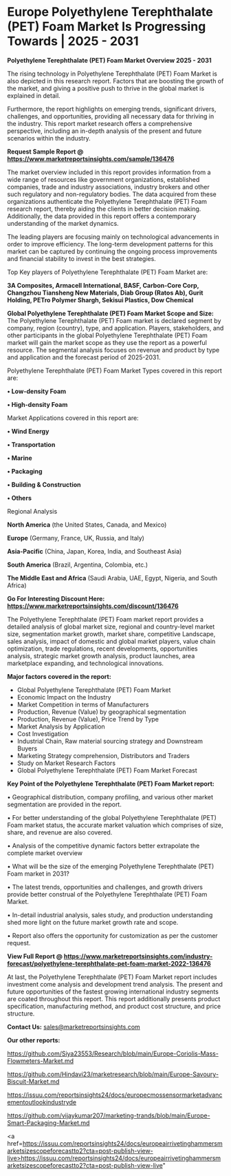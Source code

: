 # Europe Polyethylene Terephthalate (PET) Foam Market Is Progressing Towards | 2025 - 2031

<Strong> Polyethylene Terephthalate (PET) Foam Market Overview 2025 - 2031</strong>

The rising technology in Polyethylene Terephthalate (PET) Foam Market is also depicted in this research report. Factors that are boosting the growth of the market, and giving a positive push to thrive in the global market is explained in detail.

Furthermore, the report highlights on emerging trends, significant drivers, challenges, and opportunities, providing all necessary data for thriving in the industry. This report market research offers a comprehensive perspective, including an in-depth analysis of the present and future scenarios within the industry.

<strong>Request Sample Report @ <a href=https://www.marketreportsinsights.com/sample/136476>https://www.marketreportsinsights.com/sample/136476</a></strong>

The market overview included in this report provides information from a wide range of resources like government organizations, established companies, trade and industry associations, industry brokers and other such regulatory and non-regulatory bodies. The data acquired from these organizations authenticate the Polyethylene Terephthalate (PET) Foam research report, thereby aiding the clients in better decision making. Additionally, the data provided in this report offers a contemporary understanding of the market dynamics.

The leading players are focusing mainly on technological advancements in order to improve efficiency. The long-term development patterns for this market can be captured by continuing the ongoing process improvements and financial stability to invest in the best strategies.

Top Key players of Polyethylene Terephthalate (PET) Foam Market are:

<strong>3A Composites, Armacell International, BASF, Carbon-Core Corp, Changzhou Tiansheng New Materials, Diab Group (Ratos Ab), Gurit Holding, PETro Polymer Shargh, Sekisui Plastics, Dow Chemical</strong>

<strong><b>Global Polyethylene Terephthalate (PET) Foam Market Scope and Size:</b></strong>
The Polyethylene Terephthalate (PET) Foam market is declared segment by company, region (country), type, and application. Players, stakeholders, and other participants in the global Polyethylene Terephthalate (PET) Foam market will gain the market scope as they use the report as a powerful resource. The segmental analysis focuses on revenue and product by type and application and the forecast period of 2025-2031.

Polyethylene Terephthalate (PET) Foam Market Types covered in this report are:

<strong>• Low-density Foam

• High-density Foam</strong>

Market Applications covered in this report are:

<strong>• Wind Energy

• Transportation

• Marine

• Packaging

• Building & Construction

• Others</strong> 

Regional Analysis

<strong>North America</strong> (the United States, Canada, and Mexico)

<strong>Europe</strong> (Germany, France, UK, Russia, and Italy)

<strong>Asia-Pacific</strong> (China, Japan, Korea, India, and Southeast Asia)

<strong>South America</strong> (Brazil, Argentina, Colombia, etc.)

<strong>The Middle East and Africa</strong> (Saudi Arabia, UAE, Egypt, Nigeria, and South Africa)

<strong>Go For Interesting Discount Here: <a href=https://www.marketreportsinsights.com/discount/136476>https://www.marketreportsinsights.com/discount/136476</a></strong>

The Polyethylene Terephthalate (PET) Foam market report provides a detailed analysis of global market size, regional and country-level market size, segmentation market growth, market share, competitive Landscape, sales analysis, impact of domestic and global market players, value chain optimization, trade regulations, recent developments, opportunities analysis, strategic market growth analysis, product launches, area marketplace expanding, and technological innovations.

<strong><b>Major factors covered in the report:</b></strong>
<ul>
  <li>Global Polyethylene Terephthalate (PET) Foam Market </li>
  <li>Economic Impact on the Industry</li>
  <li>Market Competition in terms of Manufacturers</li>
  <li>Production, Revenue (Value) by geographical segmentation</li>
  <li>Production, Revenue (Value), Price Trend by Type</li>
  <li>Market Analysis by Application</li>
  <li>Cost Investigation</li>
  <li>Industrial Chain, Raw material sourcing strategy and Downstream Buyers</li>
  <li>Marketing Strategy comprehension, Distributors and Traders</li>
  <li>Study on Market Research Factors</li>
  <li>Global Polyethylene Terephthalate (PET) Foam Market Forecast</li>
</ul>

<strong><b>Key Point of the Polyethylene Terephthalate (PET) Foam Market report:</b></strong>

• Geographical distribution, company profiling, and various other market segmentation are provided in the report.

• For better understanding of the global Polyethylene Terephthalate (PET) Foam market status, the accurate market valuation which comprises of size, share, and revenue are also covered.

• Analysis of the competitive dynamic factors better extrapolate the complete market overview

• What will be the size of the emerging Polyethylene Terephthalate (PET) Foam market in 2031?

• The latest trends, opportunities and challenges, and growth drivers provide better construal of the Polyethylene Terephthalate (PET) Foam Market.

• In-detail industrial analysis, sales study, and production understanding shed more light on the future market growth rate and scope.

• Report also offers the opportunity for customization as per the customer request.

<strong><b>View Full Report @ <a href=https://www.marketreportsinsights.com/industry-forecast/polyethylene-terephthalate-pet-foam-market-2022-136476>https://www.marketreportsinsights.com/industry-forecast/polyethylene-terephthalate-pet-foam-market-2022-136476</a></b></strong>


At last, the Polyethylene Terephthalate (PET) Foam Market report includes investment come analysis and development trend analysis. The present and future opportunities of the fastest growing international industry segments are coated throughout this report. This report additionally presents product specification, manufacturing method, and product cost structure, and price structure.

<strong>Contact Us:</strong>
sales@marketreportsinsights.com

<strong>Our other reports:</strong>

<a href=https://github.com/Siya23553/Research/blob/main/Europe-Coriolis-Mass-Flowmeters-Market.md>https://github.com/Siya23553/Research/blob/main/Europe-Coriolis-Mass-Flowmeters-Market.md</a>

<a href=https://github.com/Hindavi23/marketresearch/blob/main/Europe-Savoury-Biscuit-Market.md>https://github.com/Hindavi23/marketresearch/blob/main/Europe-Savoury-Biscuit-Market.md</a>

<a href=https://issuu.com/reportsinsights24/docs/europecmossensormarketadvancementoutlookindustryde>https://issuu.com/reportsinsights24/docs/europecmossensormarketadvancementoutlookindustryde</a>

<a href=https://github.com/vijaykumar207/marketing-trands/blob/main/Europe-Smart-Packaging-Market.md>https://github.com/vijaykumar207/marketing-trands/blob/main/Europe-Smart-Packaging-Market.md</a>

<a href=https://issuu.com/reportsinsights24/docs/europeairrivetinghammersmarketsizescopeforecastto2?cta=post-publish-view-live>https://issuu.com/reportsinsights24/docs/europeairrivetinghammersmarketsizescopeforecastto2?cta=post-publish-view-live</a>"
